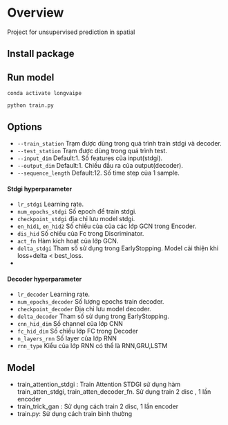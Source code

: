 # Overview
Project for unsupervised prediction in spatial


##  Install package


## Run model
```
conda activate longvaipe
```
```
python train.py
```

## Options
* ```--train_station``` Trạm được dùng trong quá trình train stdgi và decoder.
* ```--test_station``` Trạm được dùng trong quá trình test.
* ```--input_dim``` Default:1. Số features của input(stdgi).
* ```--output_dim``` Default:1. Chiều đầu ra của output(decoder).
* ```--sequence_length``` Default:12. Số time step của 1 sample.
#### Stdgi hyperparameter
* ```lr_stdgi``` Learning rate.
* ```num_epochs_stdgi``` Số epoch để train stdgi.
* ```checkpoint_stdgi``` địa chỉ lưu model stdgi.
* ```en_hid1```, ```en_hid2``` Số chiều của của các lớp GCN trong Encoder.
* ```dis_hid``` Số chiều của Fc trong Discriminator.
* ```act_fn``` Hàm kích hoạt của lớp GCN.
* ```delta_stdgi``` Tham số sử dụng trong EarlyStopping. Model cải thiện khi loss+delta < best_loss.
*

#### Decoder hyperparameter
* ```lr_decoder``` Learning rate.
* ```num_epochs_decoder``` Số lượng epochs train decoder.
* ```checkpoint_decoder``` Địa chỉ lưu model decoder.
* ```delta_decoder``` Tham số sử dụng trong EarlyStopping.
* ```cnn_hid_dim``` Số channel của lớp CNN 
* ```fc_hid_dim``` Số chiều lớp FC trong Decoder
* ```n_layers_rnn``` Số layer của lớp RNN
* ```rnn_type``` Kiểu của lớp RNN có thể là RNN,GRU,LSTM
 
## Model 
* train_attention_stdgi : Train Attention STDGI sử dụng hàm train_atten_stdgi, train_atten_decoder_fn. Sử dụng train 2 disc , 1 lần encoder
* train_trick_gan : Sử dụng cách train 2 disc, 1 lần encoder 
* train.py: Sử dụng cách train bình thường